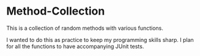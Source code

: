 Method-Collection
=================

This is a collection of random methods with various functions.

I wanted to do this as practice to keep my programming skills sharp. I plan for all the functions to have accompanying JUnit tests.
